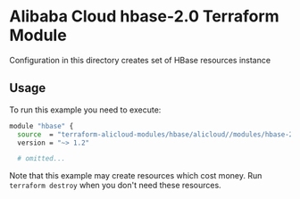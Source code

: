 # Alibaba Cloud hbase-2.0 Terraform Module

Configuration in this directory creates set of HBase resources instance

## Usage

To run this example you need to execute:

```bash
module "hbase" {
  source  = "terraform-alicloud-modules/hbase/alicloud//modules/hbase-2.0"
  version = "~> 1.2"

  # omitted...
```

Note that this example may create resources which cost money. Run `terraform destroy` when you don't need these resources.

<!-- BEGINNING OF PRE-COMMIT-TERRAFORM DOCS HOOK -->

<!-- END OF PRE-COMMIT-TERRAFORM DOCS HOOK -->
